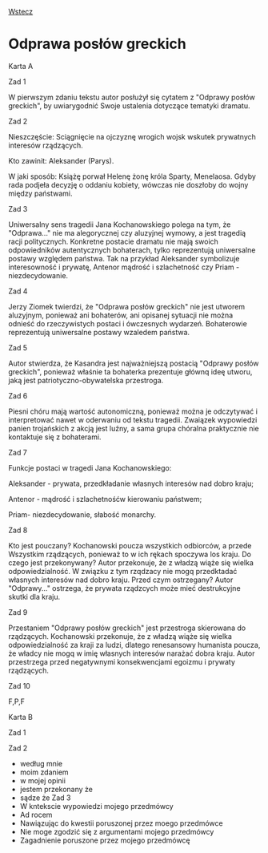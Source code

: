 [Wstecz](../polski.md)

# Odprawa posłów greckich

Karta A

Zad 1

W pierwszym zdaniu tekstu autor posłużył się cytatem z "Odprawy posłów greckich", by uwiarygodnić Swoje ustalenia dotyczące tematyki dramatu.

Zad 2

Nieszczęście: Sciągnięcie na ojczyznę wrogich wojsk wskutek prywatnych interesów rządzących.

Kto zawinit: Aleksander (Parys).

W jaki sposób: Książę porwał Helenę żonę króla Sparty, Menelaosa. Gdyby rada podjeła decyzję o oddaniu kobiety, wówczas nie doszłoby do wojny między państwami.

Zad 3

Uniwersalny sens tragedii Jana Kochanowskiego polega na tym, że "Odprawa..." nie ma alegorycznej czy aluzyjnej wymowy, a jest tragedią racji politycznych. Konkretne postacie dramatu nie mają swoich odpowiedników autentycznych bohaterach, tylko reprezentują uniwersalne postawy względem państwa. Tak na przykład Aleksander symbolizuje interesowność i prywatę, Antenor mądrość i szlachetność czy Priam - niezdecydowanie.

Zad 4

Jerzy Ziomek twierdzi, że "Odprawa posłów greckich" nie jest utworem aluzyjnym, ponieważ ani bohaterów, ani opisanej sytuacji nie można odnieść do rzeczywistych postaci i ówczesnych wydarzeń. Bohaterowie reprezentują uniwersalne postawy wzaledem państwa.

Zad 5

Autor stwierdza, że Kasandra jest najważniejszą postacią "Odprawy posłów greckich", ponieważ właśnie ta bohaterka prezentuje głównq ideę utworu, jaką jest patriotyczno-obywatelska przestroga.

Zad 6

Piesni chóru mają wartość autonomiczną, ponieważ można je odczytywać i interpretować nawet w oderwaniu od tekstu tragedii. Zwaiązek wypowiedzi panien trojańskich z akcją jest luźny, a sama grupa chóralna praktycznie nie kontaktuje się z bohaterami.

Zad 7

Funkcje postaci w tragedi Jana Kochanowskiego:

Aleksander - prywata, przedkładanie własnych interesów nad dobro kraju;

Antenor - mądrość i szlachetnośćw kierowaniu państwem;

Priam- niezdecydowanie, słabość monarchy.

Zad 8

Kto jest pouczany? Kochanowski poucza wszystkich odbiorców, a przede Wszystkim rządzących, ponieważ to w ich rękach spoczywa los kraju. Do czego jest przekonywany? Autor przekonuje, że z władzą wiąże się wielka odpowiedzialność. W związku z tym rzqdzacy nie mogq przedktadać własnych interesów nad dobro kraju. Przed czym ostrzegany? Autor "Odprawy..." ostrzega, że prywata rządzcych może mieć destrukcyjne skutki dla kraju.

Zad 9

Przestaniem "Odprawy posłów greckich" jest przestroga skierowana do rządzących. Kochanowski przekonuje, że z władzą wiąże się wielka odpowiedzialność za kraji za ludzi, dlatego renesansowy humanista poucza, że władcy nie mogq w imię własnych interesów narażać dobra kraju. Autor przestrzega przed negatywnymi konsekwencjami egoizmu i prywaty rządzących.

Zad 10

F,P,F

Karta B

Zad 1

Zad 2

-   według mnie
-   moim zdaniem
-   w mojej opinii
-   jestem przekonany że
-   sądze że
    Zad 3
-   W kntekscie wypowiedzi mojego przedmówcy
-   Ad rocem
-   Nawiązując do kwestii poruszonej przez moego przedmówce
-   Nie moge zgodzić się z argumentami mojego przedmówcy
-   Zagadnienie poruszone przez mojego przedmówcę

